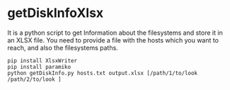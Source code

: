 # getDiskInfoXlsx

It is a python script to get Information about the filesystems and store it in an XLSX file.
You need to provide a file with the hosts which you want to reach, and also the filesystems paths.

```
pip install XlsxWriter
pip install paramiko
python getDiskInfo.py hosts.txt output.xlsx [/path/1/to/look /path/2/to/look ]

```
